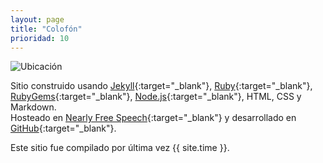 ```yaml
---
layout: page
title: "Colofón"
prioridad: 10
---
```


<img src="{{ site.baseurl }}/img/ui/mapa.png" alt="Ubicación" />
<!-- <img src="https://maps.googleapis.com/maps/api/staticmap?center=-34.5633,-58.4414&zoom=14&size=640x450&key=AIzaSyA6lzsR0iXXx6i9_boA2qw1vzffhqoh-_0" /> -->

Sitio construido usando [Jekyll](http://jekyllrb.com){:target="_blank"}, [Ruby](https://www.ruby-lang.org){:target="_blank"}, [RubyGems](https://rubygems.org/pages/download){:target="_blank"}, [Node.js](https://nodejs.org){:target="_blank"}, HTML, CSS y Markdown.  
Hosteado en [Nearly Free Speech](http://www.nearlyfreespeech.com){:target="_blank"} y desarrollado en [GitHub](https://github.com){:target="_blank"}.

Este sitio fue compilado por última vez {{ site.time }}.
